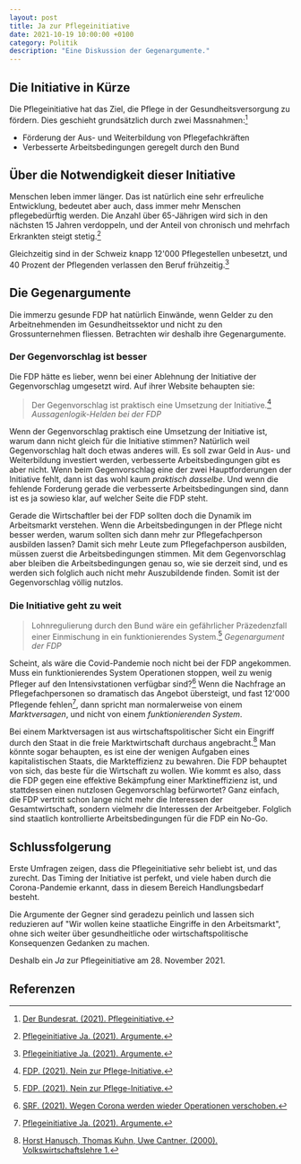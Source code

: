 ```yaml
---
layout: post
title: Ja zur Pflegeinitiative
date: 2021-10-19 10:00:00 +0100
category: Politik
description: "Eine Diskussion der Gegenargumente."
---
```


## Die Initiative in Kürze

Die Pflegeinitiative hat das Ziel, die Pflege in der Gesundheitsversorgung
zu fördern. Dies geschieht grundsätzlich durch zwei Massnahmen:[^1]

- Förderung der Aus- und Weiterbildung von Pflegefachkräften
- Verbesserte Arbeitsbedingungen geregelt durch den Bund

## Über die Notwendigkeit dieser Initiative

Menschen leben immer länger. Das ist natürlich eine sehr erfreuliche
Entwicklung, bedeutet aber auch, dass immer mehr Menschen pflegebedürftig
werden. Die Anzahl über 65-Jährigen wird sich in den nächsten 15 Jahren verdoppeln, und der Anteil von chronisch und mehrfach Erkrankten steigt stetig.[^4]

Gleichzeitig sind in der Schweiz knapp 12'000 Pflegestellen unbesetzt, und 40 Prozent der Pflegenden verlassen den Beruf frühzeitig.[^4]

## Die Gegenargumente

Die immerzu gesunde FDP hat natürlich Einwände, wenn Gelder
zu den Arbeitnehmenden im Gesundheitssektor und nicht zu den Grossunternehmen fliessen.
Betrachten wir deshalb ihre Gegenargumente.

### Der Gegenvorschlag ist besser

Die FDP hätte es lieber, wenn bei einer Ablehnung der Initiative der Gegenvorschlag
umgesetzt wird. Auf ihrer Website behaupten sie:

> Der Gegenvorschlag ist praktisch eine Umsetzung der Initiative.[^2]
*Aussagenlogik-Helden bei der FDP*

Wenn der Gegenvorschlag praktisch eine Umsetzung der Initiative ist,
warum dann nicht gleich für die Initiative stimmen?
Natürlich weil Gegenvorschlag halt doch etwas anderes will.
Es soll zwar Geld in Aus- und Weiterbildung investiert werden,
verbesserte Arbeitsbedingungen gibt es aber nicht. Wenn beim Gegenvorschlag eine der zwei Hauptforderungen der Initiative fehlt, dann ist das wohl kaum *praktisch dasselbe*. 
Und wenn die fehlende Forderung gerade die verbesserte Arbeitsbedingungen sind, dann ist es ja sowieso klar, auf welcher Seite die FDP steht.

Gerade die Wirtschaftler bei der FDP sollten doch die Dynamik im Arbeitsmarkt verstehen. Wenn die Arbeitsbedingungen in der Pflege nicht besser werden, warum sollten sich dann mehr zur Pflegefachperson ausbilden lassen? Damit sich mehr Leute zum Pflegefachperson ausbilden, müssen zuerst die Arbeitsbedingungen stimmen. Mit dem Gegenvorschlag aber bleiben die Arbeitsbedingungen genau so, wie sie derzeit sind, und es werden sich folglich auch nicht mehr Auszubildende finden. Somit ist der Gegenvorschlag völlig nutzlos.

### Die Initiative geht zu weit

> Lohnregulierung durch den Bund wäre ein gefährlicher Präzedenzfall einer Einmischung in ein funktionierendes System.[^2]
*Gegenargument der FDP*

Scheint, als wäre die Covid-Pandemie noch nicht bei der FDP angekommen.
Muss ein funktionierendes System Operationen stoppen, weil zu wenig Pfleger auf den Intensivstationen verfügbar sind?[^3] Wenn die Nachfrage
an Pflegefachpersonen so dramatisch das Angebot übersteigt, und fast 12'000 Pflegende fehlen[^4], dann spricht man normalerweise von einem *Marktversagen*, und nicht von einem *funktionierenden System*.

Bei einem Marktversagen ist aus wirtschaftspolitischer Sicht ein Eingriff durch den Staat in die freie Marktwirtschaft durchaus angebracht.[^5] Man könnte sogar behaupten, es ist eine der wenigen Aufgaben eines kapitalistischen Staats, die Markteffizienz zu bewahren.
Die FDP behauptet von sich, das beste für die Wirtschaft zu wollen. Wie kommt es also, dass die FDP gegen eine effektive Bekämpfung einer Marktineffizienz ist, und stattdessen einen nutzlosen Gegenvorschlag befürwortet? Ganz einfach, die FDP vertritt schon lange nicht mehr die Interessen der Gesamtwirtschaft, sondern vielmehr die Interessen der Arbeitgeber. Folglich sind staatlich kontrollierte Arbeitsbedingungen für die FDP ein No-Go.

## Schlussfolgerung

Erste Umfragen zeigen, dass die Pflegeinitiative sehr beliebt ist, und das zurecht. Das Timing der Initiative ist perfekt, und viele haben durch die Corona-Pandemie erkannt, dass in diesem Bereich Handlungsbedarf besteht.

Die Argumente der Gegner sind geradezu peinlich und lassen sich reduzieren auf "Wir wollen keine staatliche Eingriffe in den Arbeitsmarkt", ohne sich weiter über gesundheitliche oder wirtschaftspolitische Konsequenzen Gedanken zu machen.

Deshalb ein *Ja* zur Pflegeinitiative am 28. November 2021.

## Referenzen

[^1]: [Der Bundesrat. (2021). Pflegeinitiative.](https://www.admin.ch/gov/de/start/dokumentation/abstimmungen/20211128/pflegeinitiative.html)

[^2]: [FDP. (2021). Nein zur Pflege-Initiative.](https://www.fdp.ch/kampagnen/pflegeinitiative-nein)

[^3]: [SRF. (2021). Wegen Corona werden wieder Operationen verschoben.](https://www.srf.ch/news/schweiz/menschen-mit-krebs-besorgt-wegen-corona-werden-wieder-operationen-verschoben)

[^4]: [Pflegeinitiative Ja. (2021). Argumente.](https://www.pflegeinitiative.ch/argumente/)

[^5]: [Horst Hanusch, Thomas Kuhn, Uwe Cantner. (2000). Volkswirtschaftslehre 1.](https://link.springer.com/book/10.1007/978-3-662-10802-4)
